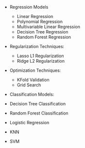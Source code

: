 * Regression Models
  * Linear Regression
  * Polynomial Regression
  * Multivariable Linear Regression
  * Decision Tree Regression
  * Random Forest Regression

* Regularization Techniques:
  * Lasso L1 Regularization
  * Ridge L2 Regularization

* Optimization Techniques:
  * KFold Validation
  * Grid Search

 * Classification Models:
  * Decision Tree Classification
  * Random Forest Classification
  * Logistic Regression
  * KNN
  * SVM
  
